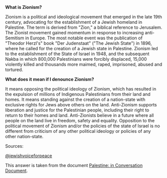 **What is Zionism?**

Zionism is a political and ideological movement that emerged in the late 19th century, advocating for the establishment of a Jewish homeland in Palestine. The term is derived from "Zion," a biblical reference to Jerusalem. The Zionist movement gained momentum in response to increasing anti-Semitism in Europe. The most notable event was the publication of "Theodor Herzl's" book "Der Judenstaat" ("The Jewish State") in 1896, where he called for the creation of a Jewish state in Palestine. Zionism led to the establishment of the State of Israel in 1948, and the subsequent Nakba in which 800,000 Palestinians were forcibly displaced, 15,000 violently killed and thousands more maimed, raped, imprisoned, abused and tortured.

**What does it mean if I denounce Zionism?**

It means opposing the political ideology of Zionism, which has resulted in the expulsion of millions of Indigenous Palestinians from their land and homes. It means standing against the creation of a nation-state with exclusive rights for Jews above others on the land. Anti-Zionism supports liberation and justice for the Palestinian people, including their right to return to their homes and land. Anti-Zionists believe in a future where all people on the land live in freedom, safety and equality. Opposition to the political movement of Zionism and/or the policies of the state of Israel is no different from criticism of any other political ideology or policies of any other nation-state.

Sources:

[@jewishvoiceforpeace](https://www.instagram.com/jewishvoiceforpeace/)

This answer is taken from the document [Palestine: in Conversation Document](https://docs.google.com/document/d/1OVKqgxQDOfFjy5h6KXgbKkHTFRPvRT79LFOcAao-imA/edit?pli=1&fbclid=IwAR31dX1VTjTiQRPBgdu-jeocUOhqXZcPCnsWFthV4VFLhjCya9_A22ZpQEs).
